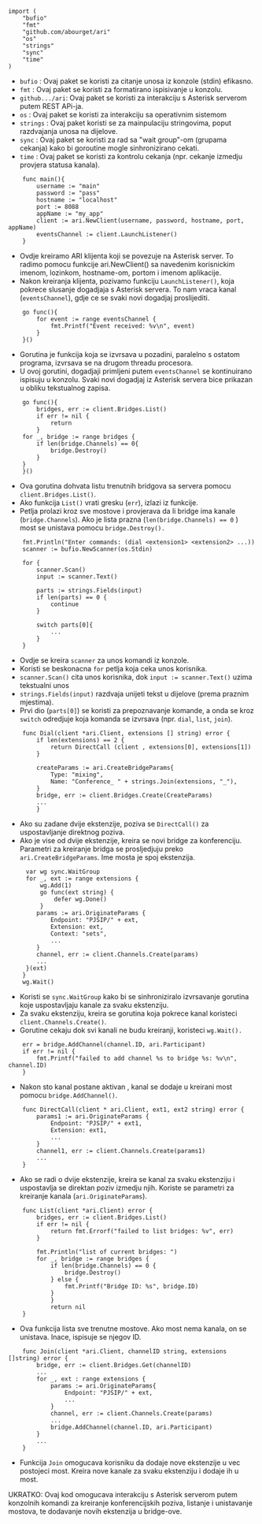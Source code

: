 ```
import (
	"bufio"
	"fmt"
	"github.com/abourget/ari"
	"os"
	"strings"
	"sync"
	"time"
)
```

- `bufio` : Ovaj paket se koristi za citanje unosa iz konzole (stdin) efikasno.
- `fmt` : Ovaj paket se koristi za formatirano ispisivanje u konzolu.
- `github.../ari`: Ovaj paket se koristi za interakciju s Asterisk serverom putem REST APi-ja.
- `os` : Ovaj paket se koristi za interakciju sa operativnim sistemom
- `strings` : Ovaj paket koristi se za mainpulaciju stringovima, poput razdvajanja unosa na dijelove.
- `sync` : Ovaj paket se koristi za rad sa "wait group"-om (grupama cekanja) kako bi goroutine mogle sinhronizirano cekati.
- `time` : Ovaj paket se koristi za kontrolu cekanja (npr. cekanje izmedju provjera statusa kanala).

```
	func main(){
		username := "main"
		password := "pass"
		hostname := "localhost"
		port := 8088
		appName := "my_app"
		client := ari.NewClient(username, password, hostname, port, appName)
		eventsChannel := client.LaunchListener()
	}
```

- Ovdje kreiramo ARI klijenta koji se povezuje na Asterisk server. To radimo pomocu funkcije ari.NewClient() sa navedenim korisnickim imenom, lozinkom, hostname-om, portom i imenom aplikacije.
- Nakon kreiranja klijenta, pozivamo funkciju `LaunchListener()`, koja pokrece slusanje dogadjaja s Asterisk servera. To nam vraca kanal (`eventsChannel`), gdje ce se svaki novi dogadjaj proslijediti.

```
	go func(){
		for event := range eventsChannel {
			fmt.Printf("Event received: %v\n", event)
		}
	}()
```

- Gorutina je funkcija koja se izvrsava u pozadini, paralelno s ostatom programa, izvrsava se na drugom threadu procesora.
- U ovoj gorutini, dogadjaji primljeni putem `eventsChannel` se kontinuirano ispisuju u konzolu. Svaki novi dogadjaj iz Asterisk servera bice prikazan u obliku tekstualnog zapisa.

```
	go func(){
		bridges, err := client.Bridges.List()
		if err != nil {
			return 
		}
	for _, bridge := range bridges {
		if len(bridge.Channels) == 0{
			bridge.Destroy()
		}
	}
	}()
```

- Ova gorutina dohvata listu trenutnih bridgova sa servera pomocu `client.Bridges.List()`.
- Ako funkcija `List()` vrati gresku (`err`), izlazi iz funkcije.
- Petlja prolazi kroz sve mostove i provjerava da li bridge ima  kanale (`bridge.Channels`). Ako je lista prazna (`len(bridge.Channels) == 0` ) most se unistava pomocu `bridge.Destroy().` 

```
	fmt.Println("Enter commands: (dial <extension1> <extension2> ...))
	scanner := bufio.NewScanner(os.Stdin)

	for {
		scanner.Scan()
		input := scanner.Text()

		parts := strings.Fields(input)
		if len(parts) == 0 {
			continue
		}

		switch parts[0]{
			...
		}
	}
```

- Ovdje se kreira `scanner` za unos komandi iz konzole.
- Koristi se beskonacna `for` petlja koja ceka unos korisnika.
- `scanner.Scan()` cita unos korisnika, dok `input := scanner.Text()` uzima tekstualni unos
- `strings.Fields(input)` razdvaja unijeti tekst u dijelove (prema praznim mjestima).
- Prvi dio (`parts[0]`) se koristi za prepoznavanje komande, a onda se kroz `switch` odredjuje koja komanda se izvrsava (npr. `dial`, `list`, `join`).

```
	func Dial(client *ari.Client, extensions [] string) error {
		if len(extensions) == 2 {
			return DirectCall (client , extensions[0], extensions[1])
		}

		createParams := ari.CreateBridgeParams{
			Type: "mixing",
			Name: "Conference_ " + strings.Join(extensions, "_"),
		}
		bridge, err := client.Bridges.Create(CreateParams)
		...
		}
```

- Ako su zadane dvije ekstenzije, poziva se `DirectCall()` za uspostavljanje direktnog poziva.
- Ako je vise od dvije ekstenzije, kreira se novi bridge za konferenciju. Parametri za kreiranje bridga se prosljedjuju preko `ari.CreateBridgeParams`. Ime mosta je spoj ekstenzija.

```
	 var wg sync.WaitGroup
	 for _, ext := range extensions {
		 wg.Add(1)
		 go func(ext string) {
			 defer wg.Done()
		 }
		params := ari.OriginateParams {
			Endpoint: "PJSIP/" + ext,
			Extension: ext,
			Context: "sets",
			...
		}
		channel, err := client.Channels.Create(params)
		...
	 }(ext)
	}
	wg.Wait()
```

- Koristi se `sync.WaitGroup` kako bi se sinhroniziralo izvrsavanje gorutina koje uspostavljaju kanale za svaku ekstenziju.
- Za svaku ekstenziju, kreira se gorutina koja pokrece kanal koristeci `client.Channels.Create()`.
- Gorutine cekaju dok svi kanali ne budu kreiranji, koristeci `wg.Wait().`

```
	err = bridge.AddChannel(channel.ID, ari.Participant)
	if err != nil {
		fmt.Printf("failed to add channel %s to bridge %s: %v\n", channel.ID)
	}
```

- Nakon sto kanal postane aktivan , kanal se dodaje u kreirani most pomocu `bridge.AddChannel()`.

```
	func DirectCall(client * ari.Client, ext1, ext2 string) error {
		params1 := ari.OriginateParams {
			Endpoint: "PJSIP/" + ext1, 
			Extension: ext1,
			...
		}
		channel1, err := client.Channels.Create(params1)
		...
	}
```

 - Ako se radi o dvije ekstenzije, kreira se kanal za svaku ekstenziju i uspostavlja se direktan poziv izmedju njih. Koriste se parametri za kreiranje kanala (`ari.OriginateParams`). 

```
	func List(client *ari.Client) error {
		bridges, err := client.Bridges.List()
		if err != nil {
			return fmt.Errorf("failed to list bridges: %v", err)
		}

		fmt.Println("list of current bridges: ")
		for _, bridge := range bridges {
			if len(bridge.Channels) == 0 {
				bridge.Destroy()
			} else {
				fmt.Printf("Bridge ID: %s", bridge.ID)
			}
			}
			return nil
	}
```

- Ova funkcija lista sve trenutne mostove. Ako most nema kanala, on se unistava. Inace, ispisuje se njegov ID.

```
	func Join(client *ari.Client, channelID string, extensions []string) error {
		bridge, err := client.Bridges.Get(channelID)
		...
		for _, ext : range extensions {
			params := ari.OriginateParams{
				Endpoint: "PJSIP/" + ext,
				...
			}
			channel, err := client.Channels.Create(params)
			...
			bridge.AddChannel(channel.ID, ari.Participant)
		}
		...
	}
```

 - Funkcija `Join` omogucava korisniku da dodaje nove ekstenzije u vec postojeci most. Kreira nove kanale za svaku ekstenziju i dodaje ih u most.


UKRATKO:
	Ovaj kod omogucava interakciju s Asterisk serverom putem konzolnih komandi za kreiranje konferencijskih poziva, listanje i unistavanje mostova, te dodavanje novih ekstenzija u bridge-ove.
